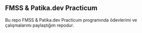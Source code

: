 ## FMSS & Patika.dev Practicum

Bu repo FMSS & Patika.dev Practicum programında  ödevlerimi ve çalışmalarımı paylaştığım repodur.